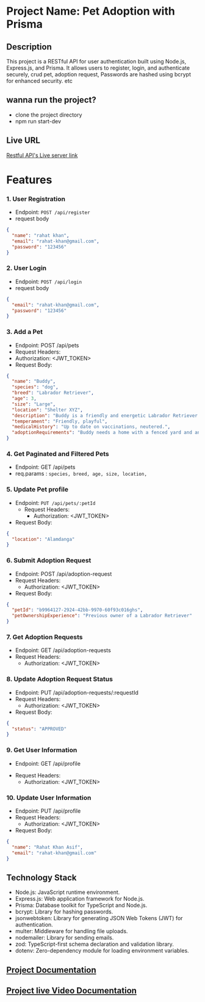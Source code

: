 # Project Name: Pet Adoption with Prisma

## Description

This project is a RESTful API for user authentication built using Node.js, Express.js, and Prisma. It allows users to register, login, and authenticate securely, crud pet, adoption request, Passwords are hashed using bcrypt for enhanced security. etc

## wanna run the project?

- clone the project directory
- npm run start-dev

## Live URL

[Restful API's Live server link](https://pet-adaption-prisma8.vercel.app)

# Features

### 1. User Registration

- Endpoint: `POST /api/register`
- request body

```json
{
  "name": "rahat khan",
  "email": "rahat-khan@gmail.com",
  "password": "123456"
}
```

### 2. User Login

- Endpoint: `POST /api/login`
- request body

```json
{
  "email": "rahat-khan@gmail.com",
  "password": "123456"
}
```

### 3. Add a Pet

- Endpoint: POST /api/pets
- Request Headers:
- Authorization: <JWT_TOKEN>
- Request Body:

```json
{
  "name": "Buddy",
  "species": "dog",
  "breed": "Labrador Retriever",
  "age": 3,
  "size": "Large",
  "location": "Shelter XYZ",
  "description": "Buddy is a friendly and energetic Labrador Retriever. He loves playing fetch and going for long walks.",
  "temperament": "Friendly, playful",
  "medicalHistory": "Up to date on vaccinations, neutered.",
  "adoptionRequirements": "Buddy needs a home with a fenced yard and an active family."
}
```

### 4. Get Paginated and Filtered Pets

- Endpoint: GET /api/pets
- req.params : `species, breed, age, size, location,`

### 5. Update Pet profile

- Endpoint: `PUT /api/pets/:petId`
  - Request Headers:
    - Authorization: <JWT_TOKEN>
- Request Body:

```json
{
  "location": "Alamdanga"
}
```

### 6. Submit Adoption Request

- Endpoint: POST /api/adoption-request
- Request Headers:
  - Authorization: <JWT_TOKEN>
- Request Body:

```json
{
  "petId": "b9964127-2924-42bb-9970-60f93c016ghs",
  "petOwnershipExperience": "Previous owner of a Labrador Retriever"
}
```

### 7. Get Adoption Requests

- Endpoint: GET /api/adoption-requests
- Request Headers:
  - Authorization: <JWT_TOKEN>

### 8. Update Adoption Request Status

- Endpoint: PUT /api/adoption-requests/:requestId
- Request Headers:
  - Authorization: <JWT_TOKEN>
- Request Body:

```json
{
  "status": "APPROVED"
}
```

### 9. Get User Information

- Endpoint: GET /api/profile

* Request Headers:
  - Authorization: <JWT_TOKEN>

### 10. Update User Information

- Endpoint: PUT /api/profile
- Request Headers:
  - Authorization: <JWT_TOKEN>
- Request Body:

```json
{
  "name": "Rahat Khan Asif",
  "email": "rahat-khan@gmail.com"
}
```

## Technology Stack

- Node.js: JavaScript runtime environment.
- Express.js: Web application framework for Node.js.
- Prisma: Database toolkit for TypeScript and Node.js.
- bcrypt: Library for hashing passwords.
- jsonwebtoken: Library for generating JSON Web Tokens (JWT) for authentication.
- multer: Middleware for handling file uploads.
- nodemailer: Library for sending emails.
- zod: TypeScript-first schema declaration and validation library.
- dotenv: Zero-dependency module for loading environment variables.

## [Project Documentation](https://github.com/Apollo-Level2-Web-Dev/L2-B2-Assignment-8-Full-stack/blob/main/2-Pet-Adoption-Platform.md)

## [Project live Video Documentation ](https://youtu.be/H3u0fGVNBv8)
